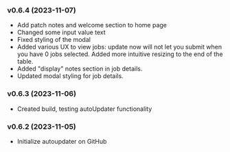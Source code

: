 <!-- 
### vVersionN (yyyy-mm-dd)
  - feature: new feature added/edited description
  - fix: description
  - etc: etc
 -->

### v0.6.4 (2023-11-07)
  - Add patch notes and welcome section to home page
  - Changed some input value text
  - Fixed styling of the modal
  - Added various UX to view jobs: update now will not let you submit when you have 0 jobs selected. Added more intuitive resizing to the end of the table.
  - Added "display" notes section in job details.
  - Updated modal styling for job details.

### v0.6.3 (2023-11-06)
  - Created build, testing autoUpdater functionality

### v0.6.2 (2023-11-05)
  - Initialize autoupdater on GitHub